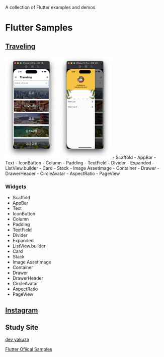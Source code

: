A collection of Flutter examples and demos

# Flutter Samples


## [Traveling](https://github.com/keemeesuu/flutter-samples/tree/main/samples/food_recipe)


<p float="left">
    <img src="https://github.com/keemeesuu/flutter-samples/blob/main/images/food_recipe_01.png"  width="33%" />
    <img src="https://github.com/keemeesuu/flutter-samples/blob/main/images/food_recipe_02.png"  width="33%" />
    <span>
        - Scaffold
        - AppBar
        - Text
        - IconButton
        - Column
        - Padding
        - TextField
        - Divider
        - Expanded
        - ListView.builder
        - Card
        - Stack
        - Image
        AssetImage
        - Container
        - Drawer
        - DrawerHeader
        - CircleAvatar
        - AspectRatio
        - PageView
    </span>
</p>

### Widgets

- Scaffold
- AppBar
- Text
- IconButton
- Column
- Padding
- TextField
- Divider
- Expanded
- ListView.builder
- Card
- Stack
- Image
    AssetImage
- Container
- Drawer
- DrawerHeader
- CircleAvatar
- AspectRatio
- PageView


## [Instagram](https://github.com/keemeesuu/flutter-samples/tree/main/samples/instagram)



## Study Site

[dev yakuza](https://dev-yakuza.posstree.com/ko/flutter/)

[Flutter Ofiical Samples](https://flutter.github.io/samples/#)

<!--
reference
https://github.com/diegoveloper/flutter-samples
-->